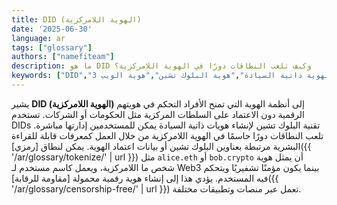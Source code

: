 ```yaml
---
title: DID (الهوية اللامركزية)
date: '2025-06-30'
language: ar
tags: ["glossary"]
authors: ["namefiteam"]
description: ما هو DID وكيف تلعب النطاقات دورًا في الهوية اللامركزية؟
keywords: ["DID","الهوية اللامركزية","الهوية ذاتية السيادة","هوية البلوك تشين","هوية الويب 3"]
---
```


يشير **DID (الهوية اللامركزية)** إلى أنظمة الهوية التي تمنح الأفراد التحكم في هويتهم الرقمية دون الاعتماد على السلطات المركزية مثل الحكومات أو الشركات. تستخدم DIDs تقنية البلوك تشين لإنشاء هويات ذاتية السيادة يمكن للمستخدمين إدارتها مباشرة. تلعب النطاقات دورًا حاسمًا في الهوية اللامركزية من خلال العمل كمعرفات قابلة للقراءة البشرية مرتبطة بعناوين البلوك تشين أو بيانات اعتماد الهوية. يمكن لنطاق [رمزي]({{ '/ar/glossary/tokenize/' | url }}) مثل `alice.eth` أو `bob.crypto` أن يمثل هوية شخص ما اللامركزية، ويعمل كاسم مستخدم لـ Web3 بينما يكون مؤمنًا تشفيريًا ويتحكم فيه المستخدم. يؤدي هذا إلى إنشاء هوية رقمية محمولة [مقاومة للرقابة]({{ '/ar/glossary/censorship-free/' | url }}) تعمل عبر منصات وتطبيقات مختلفة.